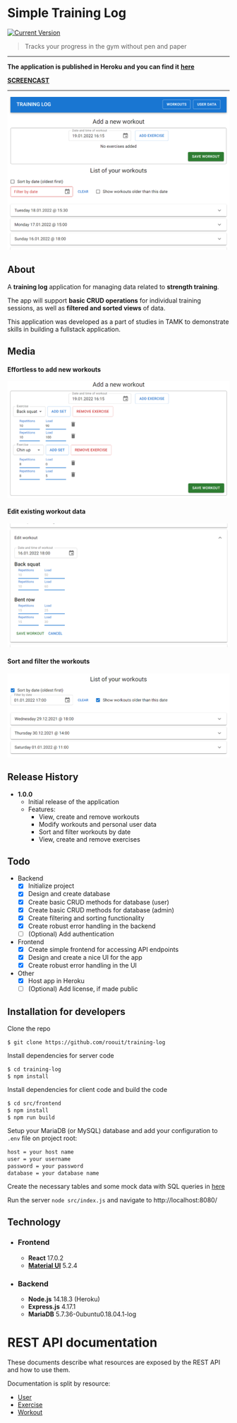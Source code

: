 # Simple Training Log

[![Current Version][current-version]][current-version]

> Tracks your progress in the gym without pen and paper
***
**The application is published in Heroku and you can find it** [**here**](https://simple-training-log.herokuapp.com/)

[**SCREENCAST**](https://vimeo.com/666228662)
***

![](docs/user.png)

## About

A **training log** application for managing data related to **strength training**.

The app will support **basic CRUD operations** for individual training sessions, as well as **filtered and sorted views** of data.

This application was developed as a part of studies in TAMK to demonstrate skills in building a fullstack application.

## Media

#### Effortless to add new workouts

![](docs/new.png)

#### Edit existing workout data

![](docs/edit.png)

#### Sort and filter the workouts

![](docs/sort.png)

## Release History

* **1.0.0**
  * Initial release of the application
  * Features:
    * View, create and remove workouts
    * Modify workouts and personal user data
    * Sort and filter workouts by date
    * View, create and remove exercises

## Todo

- Backend
  - [x] Initialize project
  - [x] Design and create database
  - [x] Create basic CRUD methods for database (user)
  - [x] Create basic CRUD methods for database (admin)
  - [x] Create filtering and sorting functionality
  - [x] Create robust error handling in the backend
  - [ ] (Optional) Add authentication
- Frontend
  - [x] Create simple frontend for accessing API endpoints
  - [x] Design and create a nice UI for the app
  - [x] Create robust error handling in the UI
- Other
  - [x] Host app in Heroku
  - [ ] (Optional) Add license, if made public

## Installation for developers

Clone the repo

```
$ git clone https://github.com/roouit/training-log
```

Install dependencies for server code

```
$ cd training-log
$ npm install
```

Install dependencies for client code and build the code

```
$ cd src/frontend
$ npm install
$ npm run build
```

Setup your MariaDB (or MySQL) database and add your configuration to `.env` file on project root:

```
host = your host name
user = your username
password = your password
database = your database name
```

Create the necessary tables and some mock data with SQL queries in [here](docs/db-creation-queries.sql)

Run the server `node src/index.js` and navigate to http://localhost:8080/

## Technology

* ### Frontend
  * **React** 17.0.2
  * [**Material UI**](https://mui.com/) 5.2.4
* ### Backend
  * **Node.js** 14.18.3 (Heroku)
  * **Express.js** 4.17.1
  * **MariaDB** 5.7.36-0ubuntu0.18.04.1-log

# REST API documentation

These documents describe what resources are exposed by the REST API and how to use them.

Documentation is split by resource:
* [User](src/api/v1/docs/user-api.md)
* [Exercise](src/api/v1/docs/exercise-api.md)
* [Workout](src/api/v1/docs/workout-api.md)

<!-- Markdown link & img dfn's -->
[current-version]: https://img.shields.io/badge/version-1.0.0-green